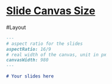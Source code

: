 # [Slide Canvas Size](https://sli.dev/features/canvas-size.html)

#Layout 

```md
---
# aspect ratio for the slides
aspectRatio: 16/9
# real width of the canvas, unit in px
canvasWidth: 980
---

# Your slides here
```
